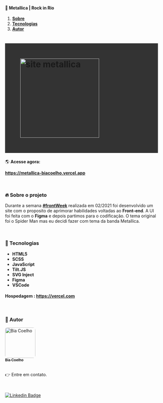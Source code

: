 #### :metal: Metallica | Rock in Rio

<ol align="left">
 <li><strong><a href="#--sobre-o-projeto">Sobre</a></strong></li>
 <li><strong><a href="#--tecnologias">Tecnologias</a></strong></li>
 <li><strong><a href="#--autor">Autor</a></strong></li>
</ol>

<h1 style="padding: 50px; background: #333333;">
    <img alt="site metallica" title="#site metallica" src="https://github.com/biacoelho/site-metallica/blob/master/demo-site-metallica.png" width=260px/>
</h1>

🌎 **Acesse agora:**

<a href="https://metallica-biacoelho.vercel.app/" target="_blank" title="acessar o site"><strong>https://metallica-biacoelho.vercel.app</strong></a>

<br />

### [](https://github.com/biacoelho/quiz-react-nextjs-imersao-alura#--sobre-o-projeto) 🔥 Sobre o projeto

Durante a semana <a href="https://www.instagram.com/nasser.yousefali/" target="_blank"><strong>#frontWeek</strong></a> realizada em 02/2021 foi desenvolvido um site com o proposito de aprimorar habilidades voltadas ao **Front-end**. A UI foi feita com o **Figma** e depois partimos para o codificação. O tema original foi o Spider Man mas eu decidi fazer com tema da banda Metallica.

<br />

### [](https://github.com/biacoelho/site-metallica#--tecnologias) 🤖 Tecnologias


- **HTML5**
- **SCSS**
- **JavaScript**
- **Tilt.JS**
- **SVG Inject**
- **Figma**
- **VSCode**


#### **Hospedagem** : <a href="https://vercel.com/" target="_blank" title="acessar o site"><strong>https://vercel.com</strong></a>

<br />

### [](https://github.com/biacoelho/site-metallica#--autor) 💎 Autor

<a href="https://linktr.ee/biacoelho">
 <img style="border-radius: 8px" src="https://avatars.githubusercontent.com/u/29661219?s=460&u=42024e42215c64adeba9a923579809c57f36fe0d&v=4" width="100px;" alt="Bia Coelho"/>
<br />
<sub><strong>Bia Coelho</strong></sub></a>

<br />
<br />

👉 Entre em contato.

<br />

[![Linkedin Badge](https://img.shields.io/badge/-LinkedIn-blue?style=for-the-badge&logo=Linkedin&logoColor=white&link=https://www.linkedin.com/in/biacoelho)](https://www.linkedin.com/in/biacoelho)


